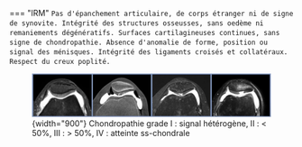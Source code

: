 === "IRM"
    ```
    Pas d'épanchement articulaire, de corps étranger ni de signe de synovite.
    Intégrité des structures osseusses, sans oedème ni remaniements dégénératifs.
    Surfaces cartilagineuses continues, sans signe de chondropathie.
    Absence d'anomalie de forme, position ou signal des ménisques.
    Intégrité des ligaments croisés et collatéraux.
    Respect du creux poplité.
    ```
    <figure markdown="span">
        ![](assets/chondropathie.jpg){width="900"}
        Chondropathie grade I : signal hétérogène, II : < 50%, III : > 50%, IV : atteinte ss-chondrale
    </figure>